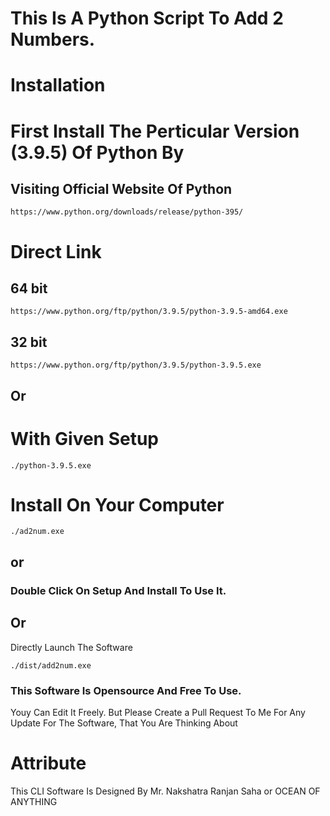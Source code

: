 # This Is A Python Script To Add 2 Numbers.

# Installation
# First Install The Perticular Version (3.9.5) Of Python By
## Visiting Official Website Of Python
```url
https://www.python.org/downloads/release/python-395/
```
# Direct Link
## 64 bit
```url
https://www.python.org/ftp/python/3.9.5/python-3.9.5-amd64.exe
```
## 32 bit
```url
https://www.python.org/ftp/python/3.9.5/python-3.9.5.exe
```
## Or
# With Given Setup
```shell
./python-3.9.5.exe
```
# Install On Your Computer
```shell
./ad2num.exe
```
## or

### Double Click On Setup And Install To Use It.

## Or
Directly Launch The Software
```shell
./dist/add2num.exe
```
### This Software Is Opensource And Free To Use.
 Youy Can Edit It Freely. But Please Create a Pull
 Request To Me For Any Update For The Software,
 That You Are Thinking About
# Attribute
This CLI Software Is Designed By Mr. Nakshatra Ranjan Saha or OCEAN OF ANYTHING